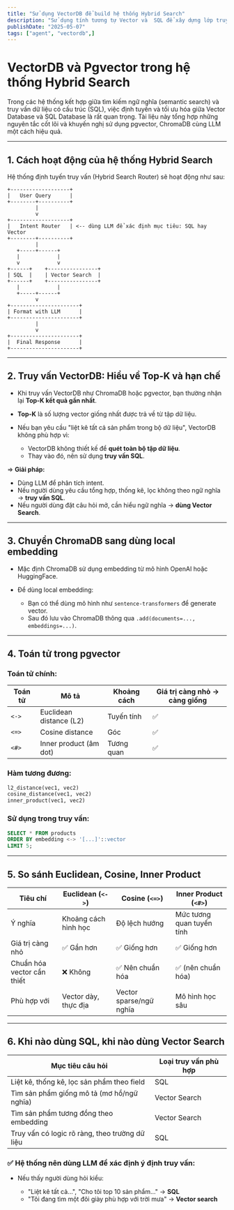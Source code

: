 ```yaml
---
title: "Sử dụng VectorDB để build hệ thống Hybrid Search"
description: "Sử dụng tính tương tự Vector và  SQL để xây dựng lớp truy vấn Knowledge tối ưu cho LLM."
publishDate: "2025-05-07"
tags: ["agent", "vectordb",]
---
```

# VectorDB và Pgvector trong hệ thống Hybrid Search

Trong các hệ thống kết hợp giữa tìm kiếm ngữ nghĩa (semantic search) và truy vấn dữ liệu có cấu trúc (SQL), việc định tuyến và tối ưu hóa giữa Vector Database và SQL Database là rất quan trọng. Tài liệu này tổng hợp những nguyên tắc cốt lõi và khuyến nghị sử dụng pgvector, ChromaDB cùng LLM một cách hiệu quả.

---

## 1. Cách hoạt động của hệ thống Hybrid Search

Hệ thống định tuyến truy vấn (Hybrid Search Router) sẽ hoạt động như sau:

```
+-------------------+
|   User Query      |
+--------+----------+
         |
         v
+-------------------+
|   Intent Router   | <-- dùng LLM để xác định mục tiêu: SQL hay Vector
+--------+----------+
         |
   +-----+------+
   |            |
   v            v
+------+    +----------------+
| SQL  |    | Vector Search  |
+------+    +----------------+
   |            |
   +-----+------+
         v
+----------------------+
| Format with LLM      |
+----------------------+
         |
         v
+----------------------+
|  Final Response      |
+----------------------+
```

---

## 2. Truy vấn VectorDB: Hiểu về Top-K và hạn chế

* Khi truy vấn VectorDB như ChromaDB hoặc pgvector, bạn thường nhận lại **Top-K kết quả gần nhất**.
* **Top-K** là số lượng vector giống nhất được trả về từ tập dữ liệu.
* Nếu bạn yêu cầu "liệt kê tất cả sản phẩm trong bộ dữ liệu", VectorDB không phù hợp vì:

    * VectorDB không thiết kế để **quét toàn bộ tập dữ liệu**.
    * Thay vào đó, nên sử dụng **truy vấn SQL**.

\=> **Giải pháp:**

* Dùng LLM để phân tích intent.
* Nếu người dùng yêu cầu tổng hợp, thống kê, lọc không theo ngữ nghĩa → **truy vấn SQL**.
* Nếu người dùng đặt câu hỏi mở, cần hiểu ngữ nghĩa → **dùng Vector Search**.

---

## 3. Chuyển ChromaDB sang dùng local embedding

* Mặc định ChromaDB sử dụng embedding từ mô hình OpenAI hoặc HuggingFace.
* Để dùng local embedding:

    * Bạn có thể dùng mô hình như `sentence-transformers` để generate vector.
    * Sau đó lưu vào ChromaDB thông qua `.add(documents=..., embeddings=...)`.

---

## 4. Toán tử trong pgvector

### Toán tử chính:

| Toán tử | Mô tả                   | Khoảng cách | Giá trị càng nhỏ → càng giống |
| ------- | ----------------------- | ----------- | ----------------------------- |
| `<->`   | Euclidean distance (L2) | Tuyến tính  | ✅                             |
| `<=>`   | Cosine distance         | Góc         | ✅                             |
| `<#>`   | Inner product (âm dot)  | Tương quan  | ✅                             |

### Hàm tương đương:

```sql
l2_distance(vec1, vec2)
cosine_distance(vec1, vec2)
inner_product(vec1, vec2)
```

### Sử dụng trong truy vấn:

```sql
SELECT * FROM products
ORDER BY embedding <-> '[...]'::vector
LIMIT 5;
```

---

## 5. So sánh Euclidean, Cosine, Inner Product

| Tiêu chí                   | Euclidean (`<->`)    | Cosine (`<=>`)          | Inner Product (`<#>`)     |
| -------------------------- | -------------------- | ----------------------- | ------------------------- |
| Ý nghĩa                    | Khoảng cách hình học | Độ lệch hướng           | Mức tương quan tuyến tính |
| Giá trị càng nhỏ           | ✅ Gần hơn            | ✅ Giống hơn             | ✅ Giống hơn               |
| Chuẩn hóa vector cần thiết | ❌ Không              | ✅ Nên chuẩn hóa         | ✅ (nên chuẩn hóa)         |
| Phù hợp với                | Vector dày, thực địa | Vector sparse/ngữ nghĩa | Mô hình học sâu           |

---

## 6. Khi nào dùng SQL, khi nào dùng Vector Search

| Mục tiêu câu hỏi                               | Loại truy vấn phù hợp |
| ---------------------------------------------- | --------------------- |
| Liệt kê, thống kê, lọc sản phẩm theo field     | SQL                   |
| Tìm sản phẩm giống mô tả (mơ hồ/ngữ nghĩa)     | Vector Search         |
| Tìm sản phẩm tương đồng theo embedding         | Vector Search         |
| Truy vấn có logic rõ ràng, theo trường dữ liệu | SQL                   |

### ✅ Hệ thống nên dùng LLM để xác định ý định truy vấn:

* Nếu thấy người dùng hỏi kiểu:

    * "Liệt kê tất cả...", "Cho tôi top 10 sản phẩm..." → **SQL**
    * "Tôi đang tìm một đôi giày phù hợp với trời mưa" → **Vector search**

